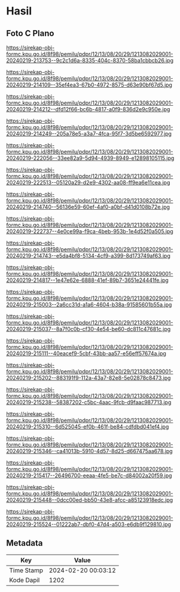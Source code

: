 # Hasil

## Foto C Plano

https://sirekap-obj-formc.kpu.go.id/8f98/pemilu/pdpr/12/13/08/20/29/1213082029001-20240219-213753--9c2c1d6a-8335-404c-8370-58ba1cbbcb26.jpg

https://sirekap-obj-formc.kpu.go.id/8f98/pemilu/pdpr/12/13/08/20/29/1213082029001-20240219-214109--35ef4ea3-67b0-4972-8575-d63e90bf67d5.jpg

https://sirekap-obj-formc.kpu.go.id/8f98/pemilu/pdpr/12/13/08/20/29/1213082029001-20240219-214212--dfd12f66-bc6b-4817-a0f9-836d2e9c950e.jpg

https://sirekap-obj-formc.kpu.go.id/8f98/pemilu/pdpr/12/13/08/20/29/1213082029001-20240219-214249--205a78e5-a3a7-4fca-95f7-3d5be6592977.jpg

https://sirekap-obj-formc.kpu.go.id/8f98/pemilu/pdpr/12/13/08/20/29/1213082029001-20240219-222056--33ee82a9-5d94-4939-8949-e12898105115.jpg

https://sirekap-obj-formc.kpu.go.id/8f98/pemilu/pdpr/12/13/08/20/29/1213082029001-20240219-222513--05120a29-d2e9-4302-aa08-ff9ea6e11cea.jpg

https://sirekap-obj-formc.kpu.go.id/8f98/pemilu/pdpr/12/13/08/20/29/1213082029001-20240219-214740--56136e59-60ef-4af0-a0bf-d41d0108b72e.jpg

https://sirekap-obj-formc.kpu.go.id/8f98/pemilu/pdpr/12/13/08/20/29/1213082029001-20240219-222737--4e0ce99a-f9ca-4beb-953b-1e4d52f0a505.jpg

https://sirekap-obj-formc.kpu.go.id/8f98/pemilu/pdpr/12/13/08/20/29/1213082029001-20240219-214743--e5da4bf8-5134-4cf9-a399-8d173749af63.jpg

https://sirekap-obj-formc.kpu.go.id/8f98/pemilu/pdpr/12/13/08/20/29/1213082029001-20240219-214817--1e47e62e-6888-41ef-89b7-3651e24441fe.jpg

https://sirekap-obj-formc.kpu.go.id/8f98/pemilu/pdpr/12/13/08/20/29/1213082029001-20240219-215003--2a6cc31d-a1a6-4604-b38a-91585601b55a.jpg

https://sirekap-obj-formc.kpu.go.id/8f98/pemilu/pdpr/12/13/08/20/29/1213082029001-20240219-215037--8a7f0c0b-cf30-4e54-be60-dc811c47681c.jpg

https://sirekap-obj-formc.kpu.go.id/8f98/pemilu/pdpr/12/13/08/20/29/1213082029001-20240219-215111--40eacef9-5cbf-43bb-aa57-e56eff57674a.jpg

https://sirekap-obj-formc.kpu.go.id/8f98/pemilu/pdpr/12/13/08/20/29/1213082029001-20240219-215202--883191f9-112a-43a7-82e8-5e02878c8473.jpg

https://sirekap-obj-formc.kpu.go.id/8f98/pemilu/pdpr/12/13/08/20/29/1213082029001-20240219-215238--58387202-c5bc-4aac-9fcb-d9faac987713.jpg

https://sirekap-obj-formc.kpu.go.id/8f98/pemilu/pdpr/12/13/08/20/29/1213082029001-20240219-215310--6d525045-ef0b-461f-be84-cdfdbd041ef4.jpg

https://sirekap-obj-formc.kpu.go.id/8f98/pemilu/pdpr/12/13/08/20/29/1213082029001-20240219-215346--ca41013b-5910-4d57-8d25-d667475aa678.jpg

https://sirekap-obj-formc.kpu.go.id/8f98/pemilu/pdpr/12/13/08/20/29/1213082029001-20240219-215417--26496700-eeaa-4fe5-be7c-d84002a20f59.jpg

https://sirekap-obj-formc.kpu.go.id/8f98/pemilu/pdpr/12/13/08/20/29/1213082029001-20240219-215448--0dcc00ed-bb50-43e8-afcc-a85123918edc.jpg

https://sirekap-obj-formc.kpu.go.id/8f98/pemilu/pdpr/12/13/08/20/29/1213082029001-20240219-215524--01222ab7-dbf0-47d4-a503-e6db9f129810.jpg


## Metadata

| Key        | Value               |
| ---------- | ------------------- |
| Time Stamp | 2024-02-20 00:03:12 |
| Kode Dapil | 1202                |



